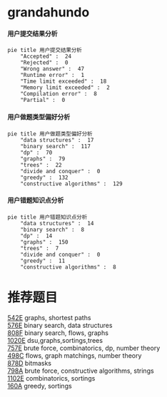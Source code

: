 # grandahundo

<!-- tabs:start -->



#### **用户提交结果分析**

```mermaid
pie title 用户提交结果分析
    "Accepted" :  24
    "Rejected" :  0
    "Wrong answer" :  47
    "Runtime error" :  1
    "Time limit exceeded" :  18
    "Memory limit exceeded" :  2
    "Compilation error" :  8
    "Partial" :  0
```

#### **用户做题类型偏好分析**

```mermaid
pie title 用户做题类型偏好分析
    "data structures" :  17
    "binary search" :  117
    "dp" :  70
    "graphs" :  79
    "trees" :  22
    "divide and conquer" :  0
    "greedy" :  132
    "constructive algorithms" :  129
```
#### **用户错题知识点分析**

```mermaid
pie title 用户错题知识点分析
    "data structures" :  14
    "binary search" :  8
    "dp" :  14
    "graphs" :  150
    "trees" :  7
    "divide and conquer" :  0
    "greedy" :  11
    "constructive algorithms" :  8
```



<!-- tabs:end -->
# 推荐题目
[542E](https://codeforces.com/contest/542/problem/E)		graphs,
                        shortest paths		  
[576E](https://codeforces.com/contest/576/problem/E)		binary search,
                        data structures		  
[808F](https://codeforces.com/contest/808/problem/F)		binary search,
                        flows,
                        graphs		  
[1020E](https://codeforces.com/contest/1020/problem/E)		dsu,graphs,sortings,trees		  
[757E](https://codeforces.com/contest/757/problem/E)		brute force,
                        combinatorics,
                        dp,
                        number theory		  
[498C](https://codeforces.com/contest/498/problem/C)		flows,
                        graph matchings,
                        number theory		  
[878D](https://codeforces.com/contest/878/problem/D)		bitmasks		  
[798A](https://codeforces.com/contest/798/problem/A)		brute force,
                        constructive algorithms,
                        strings		  
[1102E](https://codeforces.com/contest/1102/problem/E)		combinatorics,
                        sortings		  
[160A](https://codeforces.com/contest/160/problem/A)		greedy,
                        sortings		  

